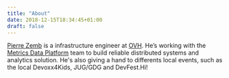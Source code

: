 ```yaml
---
title: "About"
date: 2018-12-15T18:34:45+01:00
draft: false
---
```


[Pierre Zemb](https://pierrezemb.fr) is a infrastructure engineer at [OVH](https://www.ovh.com). He’s working with the [Metrics Data Platform](https://www.ovh.com/fr/data-platforms/metrics/) team to build reliable distributed systems and analytics solution. He's also giving a hand to differents local events, such as the local Devoxx4Kids, JUG/GDG and DevFest.Hi!
